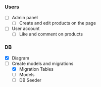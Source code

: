 ### Users

-   [ ] Admin panel
    -   [ ] Create and edit products on the page
    <!-- - [ ] Remove comments -->
-   [ ] User account
    -   [ ] Like and comment on products

### DB

-   [x] Diagram
-   [ ] Create models and migrations
    -   [x] Migration Tables
    -   [ ] Models
    -   [ ] DB Seeder
